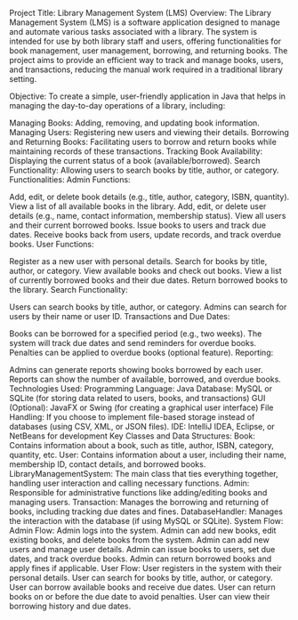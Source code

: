 Project Title: Library Management System (LMS)
Overview:
The Library Management System (LMS) is a software application designed to manage and automate various tasks associated with a library. The system is intended for use by both library staff and users, offering functionalities for book management, user management, borrowing, and returning books. The project aims to provide an efficient way to track and manage books, users, and transactions, reducing the manual work required in a traditional library setting.

Objective:
To create a simple, user-friendly application in Java that helps in managing the day-to-day operations of a library, including:

Managing Books: Adding, removing, and updating book information.
Managing Users: Registering new users and viewing their details.
Borrowing and Returning Books: Facilitating users to borrow and return books while maintaining records of these transactions.
Tracking Book Availability: Displaying the current status of a book (available/borrowed).
Search Functionality: Allowing users to search books by title, author, or category.
Functionalities:
Admin Functions:

Add, edit, or delete book details (e.g., title, author, category, ISBN, quantity).
View a list of all available books in the library.
Add, edit, or delete user details (e.g., name, contact information, membership status).
View all users and their current borrowed books.
Issue books to users and track due dates.
Receive books back from users, update records, and track overdue books.
User Functions:

Register as a new user with personal details.
Search for books by title, author, or category.
View available books and check out books.
View a list of currently borrowed books and their due dates.
Return borrowed books to the library.
Search Functionality:

Users can search books by title, author, or category.
Admins can search for users by their name or user ID.
Transactions and Due Dates:

Books can be borrowed for a specified period (e.g., two weeks).
The system will track due dates and send reminders for overdue books.
Penalties can be applied to overdue books (optional feature).
Reporting:

Admins can generate reports showing books borrowed by each user.
Reports can show the number of available, borrowed, and overdue books.
Technologies Used:
Programming Language: Java
Database: MySQL or SQLite (for storing data related to users, books, and transactions)
GUI (Optional): JavaFX or Swing (for creating a graphical user interface)
File Handling: If you choose to implement file-based storage instead of databases (using CSV, XML, or JSON files).
IDE: IntelliJ IDEA, Eclipse, or NetBeans for development
Key Classes and Data Structures:
Book: Contains information about a book, such as title, author, ISBN, category, quantity, etc.
User: Contains information about a user, including their name, membership ID, contact details, and borrowed books.
LibraryManagementSystem: The main class that ties everything together, handling user interaction and calling necessary functions.
Admin: Responsible for administrative functions like adding/editing books and managing users.
Transaction: Manages the borrowing and returning of books, including tracking due dates and fines.
DatabaseHandler: Manages the interaction with the database (if using MySQL or SQLite).
System Flow:
Admin Flow:
Admin logs into the system.
Admin can add new books, edit existing books, and delete books from the system.
Admin can add new users and manage user details.
Admin can issue books to users, set due dates, and track overdue books.
Admin can return borrowed books and apply fines if applicable.
User Flow:
User registers in the system with their personal details.
User can search for books by title, author, or category.
User can borrow available books and receive due dates.
User can return books on or before the due date to avoid penalties.
User can view their borrowing history and due dates. 
